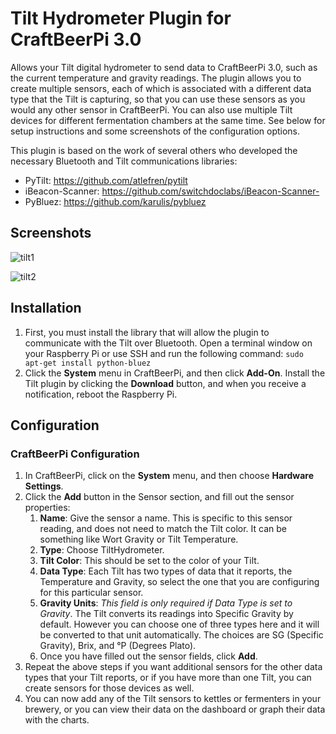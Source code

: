 # Tilt Hydrometer Plugin for CraftBeerPi 3.0

Allows your Tilt digital hydrometer to send data to CraftBeerPi 3.0, such as the current temperature and gravity readings. The plugin allows you to create multiple sensors, each of which is associated with a different data type that the Tilt is capturing, so that you can use these sensors as you would any other sensor in CraftBeerPi.  You can also use multiple Tilt devices for different fermentation chambers at the same time. See below for setup instructions and some screenshots of the configuration options.

This plugin is based on the work of several others who developed the necessary Bluetooth and Tilt communications libraries:

- PyTilt: https://github.com/atlefren/pytilt
- iBeacon-Scanner: https://github.com/switchdoclabs/iBeacon-Scanner-
- PyBluez: https://github.com/karulis/pybluez

## Screenshots

![tilt1](https://user-images.githubusercontent.com/29404417/28493425-ef13c104-6ee4-11e7-9eab-b5dcdea6e40a.PNG)

![tilt2](https://user-images.githubusercontent.com/29404417/28493426-04ad66b4-6ee5-11e7-88f1-84acceb543a4.PNG)

## Installation
1. First, you must install the library that will allow the plugin to communicate with the Tilt over Bluetooth. Open a terminal window on your Raspberry Pi or use SSH and run the following command: `sudo apt-get install python-bluez`
2. Click the **System** menu in CraftBeerPi, and then click **Add-On**.  Install the Tilt plugin by clicking the **Download** button, and when you receive a notification, reboot the Raspberry Pi.

## Configuration

### CraftBeerPi Configuration
1. In CraftBeerPi, click on the **System** menu, and then choose **Hardware Settings**.
2. Click the **Add** button in the Sensor section, and fill out the sensor properties:
    1. **Name**: Give the sensor a name. This is specific to this sensor reading, and does not need to match the Tilt color. It can be something like Wort Gravity or Tilt Temperature.
    2. **Type**: Choose TiltHydrometer.
    3. **Tilt Color**: This should be set to the color of your Tilt.
    4. **Data Type**: Each Tilt has two types of data that it reports, the Temperature and Gravity, so select the one that you are configuring for this particular sensor.    
    5. **Gravity Units**: *This field is only required if Data Type is set to Gravity*. The Tilt converts its readings into Specific Gravity by default. However you can choose one of three types here and it will be converted to that unit automatically. The choices are SG (Specific Gravity), Brix, and °P (Degrees Plato).
    7. Once you have filled out the sensor fields, click **Add**.
3. Repeat the above steps if you want additional sensors for the other data types that your Tilt reports, or if you have more than one Tilt, you can create sensors for those devices as well.
4. You can now add any of the Tilt sensors to kettles or fermenters in your brewery, or you can view their data on the dashboard or graph their data with the charts.

